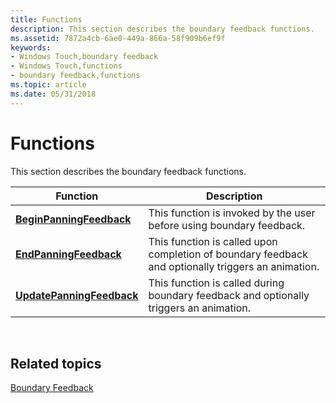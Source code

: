 ```yaml
---
title: Functions
description: This section describes the boundary feedback functions.
ms.assetid: 7872a4cb-6ae0-449a-866a-58f909b6ef9f
keywords:
- Windows Touch,boundary feedback
- Windows Touch,functions
- boundary feedback,functions
ms.topic: article
ms.date: 05/31/2018
---
```


# Functions

This section describes the boundary feedback functions.



| Function                                               | Description                                                                                        |
|--------------------------------------------------------|----------------------------------------------------------------------------------------------------|
| [**BeginPanningFeedback**](https://msdn.microsoft.com/en-us/library/Dd317331(v=VS.85).aspx)     | This function is invoked by the user before using boundary feedback.                               |
| [**EndPanningFeedback**](https://msdn.microsoft.com/en-us/library/Dd317327(v=VS.85).aspx)     | This function is called upon completion of boundary feedback and optionally triggers an animation. |
| [**UpdatePanningFeedback**](https://msdn.microsoft.com/en-us/library/Dd317336(v=VS.85).aspx) | This function is called during boundary feedback and optionally triggers an animation.             |



 

## Related topics

<dl> <dt>

[Boundary Feedback](boundary-feedback.md)
</dt> </dl>

 

 





